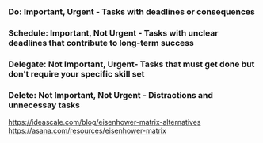 ### Do: Important, Urgent - Tasks with deadlines or consequences
### Schedule: Important, Not Urgent - Tasks with unclear deadlines that contribute to long-term success
### Delegate: Not Important, Urgent- Tasks that must get done but don’t require your specific skill set
### Delete: Not Important, Not Urgent - Distractions and unnecessay tasks

https://ideascale.com/blog/eisenhower-matrix-alternatives
https://asana.com/resources/eisenhower-matrix